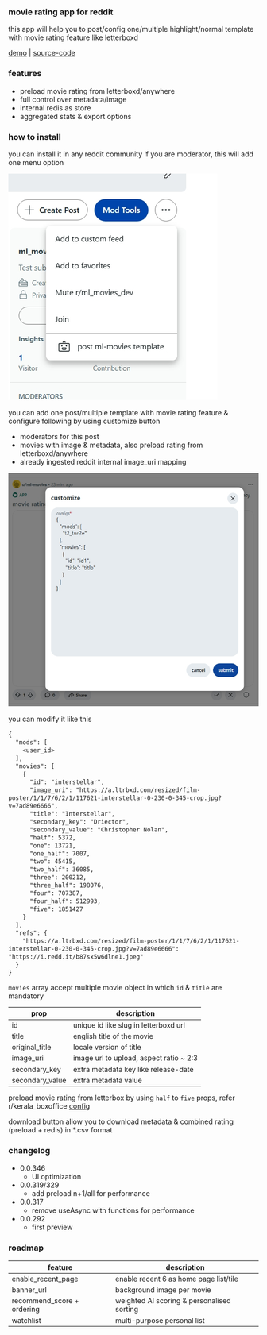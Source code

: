 ### movie rating app for reddit

this app will help you to post/config one/multiple highlight/normal template with movie rating feature like letterboxd

[demo](https://www.reddit.com/r/kerala_boxoffice/comments/1j6zuyz) | [source-code](https://github.com/hedcet/ml-movies)

### features

- preload movie rating from letterboxd/anywhere
- full control over metadata/image
- internal redis as store
- aggregated stats & export options

### how to install

you can install it in any reddit community if you are moderator, this will add one menu option

![menu](https://github.com/hedcet/ml-movies/blob/main/assets/menu.jpg?raw=true)

you can add one post/multiple template with movie rating feature & configure following by using customize button

- moderators for this post
- movies with image & metadata, also preload rating from letterboxd/anywhere
- already ingested reddit internal image_uri mapping

![customize](https://github.com/hedcet/ml-movies/blob/main/assets/customize.jpg?raw=true)

you can modify it like this

```
{
  "mods": [
    <user_id>
  ],
  "movies": [
    {
      "id": "interstellar",
      "image_uri": "https://a.ltrbxd.com/resized/film-poster/1/1/7/6/2/1/117621-interstellar-0-230-0-345-crop.jpg?v=7ad89e6666",
      "title": "Interstellar",
      "secondary_key": "Driector",
      "secondary_value": "Christopher Nolan",
      "half": 5372,
      "one": 13721,
      "one_half": 7007,
      "two": 45415,
      "two_half": 36085,
      "three": 200212,
      "three_half": 198076,
      "four": 707387,
      "four_half": 512993,
      "five": 1851427
    }
  ],
  "refs": {
    "https://a.ltrbxd.com/resized/film-poster/1/1/7/6/2/1/117621-interstellar-0-230-0-345-crop.jpg?v=7ad89e6666": "https://i.redd.it/b87sx5w6dlne1.jpeg"
  }
}
```

`movies` array accept multiple movie object in which `id` & `title` are mandatory

| prop            | description                             |
| --------------- | --------------------------------------- |
| id              | unique id like slug in letterboxd url   |
| title           | english title of the movie              |
| original_title  | locale version of title                 |
| image_uri       | image url to upload, aspect ratio ~ 2:3 |
| secondary_key   | extra metadata key like release-date    |
| secondary_value | extra metadata value                    |

preload movie rating from letterbox by using `half` to `five` props, refer r/kerala_boxoffice [config](https://github.com/hedcet/boxoffice-server/blob/main/ml-movies.json)

download button allow you to download metadata & combined rating (preload + redis) in \*.csv format

### changelog

- 0.0.346
  - UI optimization
- 0.0.319/329
  - add preload n+1/all for performance
- 0.0.317
  - remove useAsync with functions for performance
- 0.0.292
  - first preview

### roadmap

| feature                    | description                                |
| -------------------------- | ------------------------------------------ |
| enable_recent_page         | enable recent 6 as home page list/tile     |
| banner_url                 | background image per movie                 |
| recommend_score + ordering | weighted AI scoring & personalised sorting |
| watchlist                  | multi-purpose personal list                |
